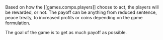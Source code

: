 
Based on how the [[games.comps.players]] choose to act, the players will be rewarded, or not. The payoff can be anything from reduced sentence, peace treaty, to  increased profits or coins depending on the game formulation.

The goal of the game is to get as much payoff as possible.